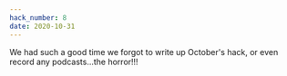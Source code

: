 ```yaml
---
hack_number: 8
date: 2020-10-31
---
```

We had such a good time we forgot to write up October's hack, or even record any podcasts...the horror!!!
